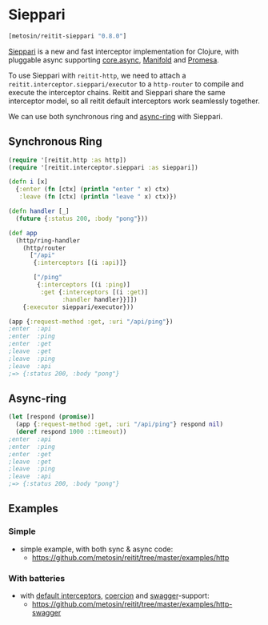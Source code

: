 # Sieppari

```clj
[metosin/reitit-sieppari "0.8.0"]
```

[Sieppari](https://github.com/metosin/sieppari) is a new and fast interceptor implementation for Clojure, with pluggable async supporting [core.async](https://github.com/clojure/core.async), [Manifold](https://github.com/ztellman/manifold) and [Promesa](http://funcool.github.io/promesa/latest).

To use Sieppari with `reitit-http`, we need to attach a `reitit.interceptor.sieppari/executor` to a `http-router` to compile and execute the interceptor chains. Reitit and Sieppari share the same interceptor model, so all reitit default interceptors work seamlessly together.

We can use both synchronous ring and [async-ring](https://www.booleanknot.com/blog/2016/07/15/asynchronous-ring.html) with Sieppari.

## Synchronous Ring

```clj
(require '[reitit.http :as http])
(require '[reitit.interceptor.sieppari :as sieppari])

(defn i [x]
  {:enter (fn [ctx] (println "enter " x) ctx)
   :leave (fn [ctx] (println "leave " x) ctx)})

(defn handler [_]
  (future {:status 200, :body "pong"}))

(def app
  (http/ring-handler
    (http/router
      ["/api"
       {:interceptors [(i :api)]}

       ["/ping"
        {:interceptors [(i :ping)]
         :get {:interceptors [(i :get)]
               :handler handler}}]])
    {:executor sieppari/executor}))

(app {:request-method :get, :uri "/api/ping"})
;enter  :api
;enter  :ping
;enter  :get
;leave  :get
;leave  :ping
;leave  :api
;=> {:status 200, :body "pong"}
```

## Async-ring

```clj
(let [respond (promise)]
  (app {:request-method :get, :uri "/api/ping"} respond nil)
  (deref respond 1000 ::timeout))
;enter  :api
;enter  :ping
;enter  :get
;leave  :get
;leave  :ping
;leave  :api
;=> {:status 200, :body "pong"}
```

## Examples

### Simple

* simple example, with both sync & async code:
  * https://github.com/metosin/reitit/tree/master/examples/http

### With batteries

* with [default interceptors](default_interceptors.md), [coercion](../coercion/coercion.md) and [swagger](../ring/swagger.md)-support:
  * https://github.com/metosin/reitit/tree/master/examples/http-swagger
